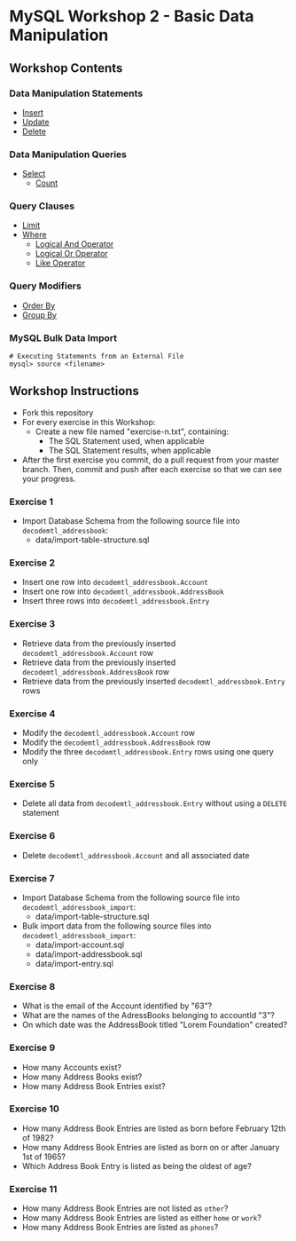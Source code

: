 # MySQL Workshop 2 - Basic Data Manipulation

## Workshop Contents

### Data Manipulation Statements

* [Insert](http://dev.mysql.com/doc/refman/5.7/en/insert.html)
* [Update](http://dev.mysql.com/doc/refman/5.7/en/update.html)
* [Delete](http://dev.mysql.com/doc/refman/5.7/en/delete.html)

### Data Manipulation Queries

* [Select](http://dev.mysql.com/doc/refman/5.7/en/select.html)
  * [Count](https://dev.mysql.com/doc/refman/5.7/en/counting-rows.html)

### Query Clauses

* [Limit](http://dev.mysql.com/doc/refman/5.7/en/limit-optimization.html)
* [Where](https://dev.mysql.com/doc/refman/5.7/en/where-optimizations.html)
  * [Logical And Operator](https://dev.mysql.com/doc/refman/5.7/en/logical-operators.html#operator_and)
  * [Logical Or Operator](https://dev.mysql.com/doc/refman/5.7/en/logical-operators.html#operator_or)
  * [Like Operator](https://dev.mysql.com/doc/refman/5.7/en/string-comparison-functions.html#operator_like)

### Query Modifiers

* [Order By](http://dev.mysql.com/doc/internals/en/optimizer-order-by-clauses.html)
* [Group By](http://dev.mysql.com/doc/internals/en/optimizer-group-by-related-conditions.html)


### MySQL Bulk Data Import
```
# Executing Statements from an External File
mysql> source <filename>
```

## Workshop Instructions

* Fork this repository
* For every exercise in this Workshop:
  * Create a new file named "exercise-n.txt", containing:
    * The SQL Statement used, when applicable
    * The SQL Statement results, when applicable
* After the first exercise you commit, do a pull request from your master branch. Then, commit and push after each exercise so that we can see your progress.

### Exercise 1
* Import Database Schema from the following source file into ```decodemtl_addressbook```:
  * data/import-table-structure.sql

### Exercise 2
* Insert one row into ```decodemtl_addressbook.Account```
* Insert one row into ```decodemtl_addressbook.AddressBook```
* Insert three rows into ```decodemtl_addressbook.Entry```

### Exercise 3
* Retrieve data from the previously inserted ```decodemtl_addressbook.Account``` row
* Retrieve data from the previously inserted ```decodemtl_addressbook.AddressBook``` row
* Retrieve data from the previously inserted ```decodemtl_addressbook.Entry``` rows

### Exercise 4
* Modify the ```decodemtl_addressbook.Account``` row
* Modify the ```decodemtl_addressbook.AddressBook``` row
* Modify the three ```decodemtl_addressbook.Entry``` rows using one query only

### Exercise 5
* Delete all data from ```decodemtl_addressbook.Entry``` without using a ```DELETE``` statement

### Exercise 6
* Delete ```decodemtl_addressbook.Account``` and all associated date

### Exercise 7
* Import Database Schema from the following source file into ```decodemtl_addressbook_import```:
  * data/import-table-structure.sql
* Bulk import data from the following source files into ```decodemtl_addressbook_import```:
  * data/import-account.sql
  * data/import-addressbook.sql
  * data/import-entry.sql

### Exercise 8
* What is the email of the Account identified by "63"?
* What are the names of the AdressBooks belonging to accountId "3"?
* On which date was the AddressBook titled "Lorem Foundation" created?

### Exercise 9
* How many Accounts exist?
* How many Address Books exist?
* How many Address Book Entries exist?

### Exercise 10
* How many Address Book Entries are listed as born before February 12th of 1982?
* How many Address Book Entries are listed as born on or after January 1st of 1965?
* Which Address Book Entry is listed as being the oldest of age?

### Exercise 11
* How many Address Book Entries are not listed as ```other```?
* How many Address Book Entries are listed as either ```home``` or ```work```?
* How many Address Book Entries are listed as ```phones```?
